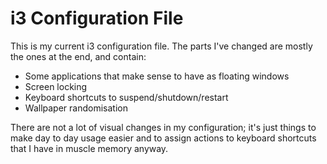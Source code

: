 # i3 Configuration File

This is my current i3 configuration file. The parts I've changed are mostly the ones at the end, and contain:

* Some applications that make sense to have as floating windows
* Screen locking
* Keyboard shortcuts to suspend/shutdown/restart
* Wallpaper randomisation

There are not a lot of visual changes in my configuration; it's just things to make day to day usage easier and to assign actions to keyboard shortcuts that I have in muscle memory anyway.
